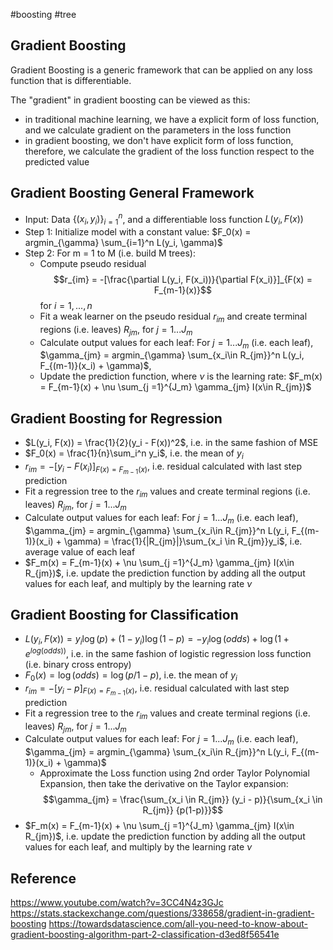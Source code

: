 #boosting #tree

## Gradient Boosting
Gradient Boosting is a generic framework that can be applied on any loss function that is differentiable.

The "gradient" in gradient boosting can be viewed as this:
- in traditional machine learning, we have a explicit form of loss function, and we calculate gradient on the parameters in the loss function
- in gradient boosting, we don't have explicit form of loss function, therefore, we calculate the gradient of the loss function respect to the predicted value

## Gradient Boosting General Framework
- Input: Data $\{(x_i, y_i)\}_{i=1}^n$, and a differentiable loss function $L(y_i, F(x))$
- Step 1: Initialize model with a constant value: $F_0(x) = argmin_{\gamma} \sum_{i=1}^n L(y_i, \gamma)$
- Step 2: For m = 1 to M (i.e. build M trees):
	- Compute pseudo residual $$r_{im} = -[\frac{\partial L(y_i, F(x_i))}{\partial F(x_i)}]_{F(x) = F_{m-1}(x)}$$ for $i = 1, ..., n$
	- Fit a weak learner on the pseudo residual  $r_{im}$  and create terminal regions (i.e. leaves) $R_{jm}$, for $j = 1 ... J_m$ 
	- Calculate output values for each leaf: For $j = 1 ...J_m$ (i.e. each leaf), $\gamma_{jm} = argmin_{\gamma} \sum_{x_i\in R_{jm}}^n L(y_i, F_{(m-1)}(x_i) + \gamma)$,
	- Update the prediction function, where $\nu$ is the learning rate: $F_m(x) = F_{m-1}(x) + \nu \sum_{j =1}^{J_m} \gamma_{jm} I(x\in R_{jm})$

## Gradient Boosting for Regression
- $L(y_i, F(x)) = \frac{1}{2}(y_i - F(x))^2$, i.e. in the same fashion of MSE
- $F_0(x) = \frac{1}{n}\sum_i^n y_i$, i.e. the mean of $y_i$
- $r_{im} = -[y_i - F(x_i)]_{F(x) = F_{m-1}(x)}$, i.e. residual calculated with last step prediction
- Fit a regression tree to the $r_{im}$ values and create terminal regions (i.e. leaves) $R_{jm}$, for $j = 1 ... J_m$ 
- Calculate output values for each leaf: For $j = 1 ...J_m$ (i.e. each leaf), $\gamma_{jm} = argmin_{\gamma} \sum_{x_i\in R_{jm}}^n L(y_i, F_{(m-1)}(x_i) + \gamma) = \frac{1}{|R_{jm}|}\sum_{x_i \in R_{jm}}y_i$, i.e. average value of each leaf
- $F_m(x) = F_{m-1}(x) + \nu \sum_{j =1}^{J_m} \gamma_{jm} I(x\in R_{jm})$, i.e. update the prediction function by adding all the output values for each leaf, and multiply by the learning rate $\nu$

## Gradient Boosting for Classification
- $L(y_i, F(x)) = y_i \log (p) + (1-y_i) \log(1-p) = -y_i \log(odds) + \log(1+e^{log(odds))}$, i.e. in the same fashion of logistic regression loss function (i.e. binary cross entropy)
- $F_0(x) = \log(odds) = \log(p/1-p)$, i.e. the mean of $y_i$
- $r_{im} = -[y_i - p]_{F(x) = F_{m-1}(x)}$, i.e. residual calculated with last step prediction
- Fit a regression tree to the $r_{im}$ values and create terminal regions (i.e. leaves) $R_{jm}$, for $j = 1 ... J_m$ 
- Calculate output values for each leaf: For $j = 1 ...J_m$ (i.e. each leaf), $\gamma_{jm} = argmin_{\gamma} \sum_{x_i\in R_{jm}}^n L(y_i, F_{(m-1)}(x_i) + \gamma)$
	- Approximate the Loss function using 2nd order Taylor Polynomial Expansion, then take the derivative on the Taylor expansion:
	$$\gamma_{jm} = \frac{\sum_{x_i \in R_{jm}} (y_i - p)}{\sum_{x_i \in R_{jm}} {p(1-p)}}$$
- $F_m(x) = F_{m-1}(x) + \nu \sum_{j =1}^{J_m} \gamma_{jm} I(x\in R_{jm})$, i.e. update the prediction function by adding all the output values for each leaf, and multiply by the learning rate $\nu$

## Reference
https://www.youtube.com/watch?v=3CC4N4z3GJc
https://stats.stackexchange.com/questions/338658/gradient-in-gradient-boosting
https://towardsdatascience.com/all-you-need-to-know-about-gradient-boosting-algorithm-part-2-classification-d3ed8f56541e